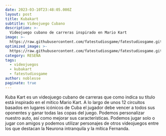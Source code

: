 ```yaml
---
date: 2023-03-10T23:48:05.000Z
layout: post
title: Kubakart
subtitle: Videojuego Cubano
description: >-
  Videojuego cubano de carreras inspirado en Mario Kart
image: >-
  https://raw.githubusercontent.com/fatestudiosgame/fatestudiosgame.github.io/master/src/img/images-post/kubakart.jpg
optimized_image: >-
  https://raw.githubusercontent.com/fatestudiosgame/fatestudiosgame.github.io/master/src/img/images-post/kubakart.jpg
category: RESEÑA
tags:
  - videojuegos
  - kubakart
  - fatestudiosgame
author: noblesse
paginate: true
---
```

Kuba Kart es un videojuego cubano de carreras que como indica su título está inspirado en el mítico Mario Kart. A lo largo de unos 12 circuitos basados en lugares icónicos de Cuba el jugador debe vencer a todos sus oponentes y ganar todas las copas del juego. Podemos personalizar nuestro auto, así como mejorar sus características. Podemos jugar solo o jugar con amigos y podemos utilizar personajes de otros videojuegos entre los que destacan la Neurona intranquila y la mítica Fernanda.